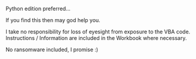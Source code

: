 Python edition preferred...

If you find this then may god help you.

I take no responsibility for loss of eyesight from exposure to the VBA code.
Instructions / Information are included in the Workbook where necessary.

No ransomware included, I promise :)
